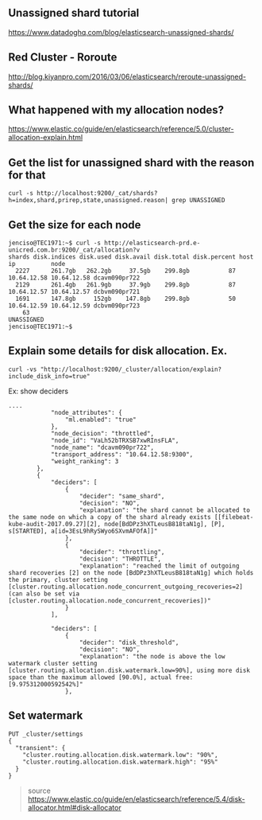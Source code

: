 ## Unassigned shard tutorial
https://www.datadoghq.com/blog/elasticsearch-unassigned-shards/

## Red Cluster - Roroute 
http://blog.kiyanpro.com/2016/03/06/elasticsearch/reroute-unassigned-shards/

## What happened with my allocation nodes?
https://www.elastic.co/guide/en/elasticsearch/reference/5.0/cluster-allocation-explain.html


## Get the list for unassigned shard with the reason for that
```
curl -s http://localhost:9200/_cat/shards?h=index,shard,prirep,state,unassigned.reason| grep UNASSIGNED
```
## Get the size for each node
```
jenciso@TEC1971:~$ curl -s http://elasticsearch-prd.e-unicred.com.br:9200/_cat/allocation?v
shards disk.indices disk.used disk.avail disk.total disk.percent host        ip          node
  2227      261.7gb   262.2gb     37.5gb    299.8gb           87 10.64.12.58 10.64.12.58 dcavm090pr722
  2129      261.4gb   261.9gb     37.9gb    299.8gb           87 10.64.12.57 10.64.12.57 dcbvm090pr721
  1691      147.8gb     152gb    147.8gb    299.8gb           50 10.64.12.59 10.64.12.59 dcbvm090pr723
    63                                                                                   UNASSIGNED
jenciso@TEC1971:~$ 
```

## Explain some details for disk allocation. Ex. 
```
curl -vs "http://localhost:9200/_cluster/allocation/explain?include_disk_info=true"
```
Ex: show deciders
```
....
            "node_attributes": {
                "ml.enabled": "true"
            },
            "node_decision": "throttled",
            "node_id": "VaLh52bTRXSB7xwRInsFLA",
            "node_name": "dcavm090pr722",
            "transport_address": "10.64.12.58:9300",
            "weight_ranking": 3
        },
        {
            "deciders": [
                {
                    "decider": "same_shard",
                    "decision": "NO",
                    "explanation": "the shard cannot be allocated to the same node on which a copy of the shard already exists [[filebeat-kube-audit-2017.09.27][2], node[BdDPz3hXTLeusB818taN1g], [P], s[STARTED], a[id=3EsL9hRySWyo6SXvmAFOfA]]"
                },
                {
                    "decider": "throttling",
                    "decision": "THROTTLE",
                    "explanation": "reached the limit of outgoing shard recoveries [2] on the node [BdDPz3hXTLeusB818taN1g] which holds the primary, cluster setting [cluster.routing.allocation.node_concurrent_outgoing_recoveries=2] (can also be set via [cluster.routing.allocation.node_concurrent_recoveries])"
                }
            ],
```   

```
            "deciders": [
                {
                    "decider": "disk_threshold",
                    "decision": "NO",
                    "explanation": "the node is above the low watermark cluster setting [cluster.routing.allocation.disk.watermark.low=90%], using more disk space than the maximum allowed [90.0%], actual free: [9.975312000592542%]"
                },
```
      
## Set watermark

```
PUT _cluster/settings
{
  "transient": {
    "cluster.routing.allocation.disk.watermark.low": "90%",
    "cluster.routing.allocation.disk.watermark.high": "95%"
  }
}
```
> source https://www.elastic.co/guide/en/elasticsearch/reference/5.4/disk-allocator.html#disk-allocator

